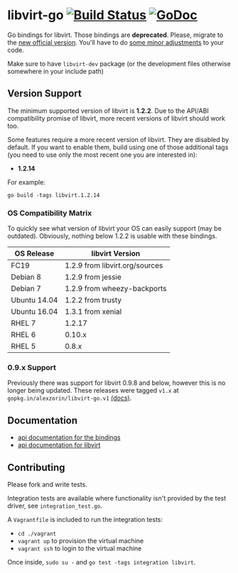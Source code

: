 # libvirt-go [![Build Status](https://travis-ci.org/rgbkrk/libvirt-go.svg?branch=master)](https://travis-ci.org/rgbkrk/libvirt-go) [![GoDoc](https://godoc.org/gopkg.in/alexzorin/libvirt-go.v2?status.svg)](http://godoc.org/gopkg.in/alexzorin/libvirt-go.v2)

Go bindings for libvirt. Those bindings are **deprecated**. Please,
migrate to the
[new official version](https://github.com/libvirt/libvirt-go).
You'll have to do
[some minor adjustments](https://www.berrange.com/posts/2016/12/15/announce-new-libvirt-project-go-language-bindings/)
to your code.

Make sure to have `libvirt-dev` package (or the development files otherwise somewhere in your include path)

## Version Support

The minimum supported version of libvirt is **1.2.2**. Due to the
API/ABI compatibility promise of libvirt, more recent versions of
libvirt should work too.

Some features require a more recent version of libvirt. They are
disabled by default. If you want to enable them, build using one of
those additional tags (you need to use only the most recent one you
are interested in):

 - **1.2.14**

For example:

    go build -tags libvirt.1.2.14

### OS Compatibility Matrix

To quickly see what version of libvirt your OS can easily support (may be outdated). Obviously, nothing below 1.2.2 is usable with these bindings.

| OS Release   | libvirt Version                |
| ------------ | ------------------------------ |
| FC19         | 1.2.9 from libvirt.org/sources |
| Debian 8     | 1.2.9 from jessie              |
| Debian 7     | 1.2.9 from wheezy-backports    |
| Ubuntu 14.04 | 1.2.2 from trusty              |
| Ubuntu 16.04 | 1.3.1 from xenial              |
| RHEL 7       | 1.2.17                         |
| RHEL 6       | 0.10.x                         |
| RHEL 5       | 0.8.x                          |


### 0.9.x Support

Previously there was support for libvirt 0.9.8 and below, however this is no longer being updated. These releases were tagged `v1.x` at `gopkg.in/alexzorin/libvirt-go.v1` [(docs)](http://gopkg.in/alexzorin/libvirt-go.v1).

## Documentation

* [api documentation for the bindings](http://godoc.org/github.com/rgbkrk/libvirt-go)
* [api documentation for libvirt](http://libvirt.org/html/libvirt-libvirt.html)

## Contributing

Please fork and write tests.

Integration tests are available where functionality isn't provided by the test driver, see `integration_test.go`.

A `Vagrantfile` is included to run the integration tests:

* `cd ./vagrant`
* `vagrant up` to provision the virtual machine
* `vagrant ssh` to login to the virtual machine

Once inside, `sudo su -` and `go test -tags integration libvirt`.
